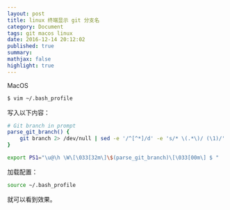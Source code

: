 ```yaml
---
layout: post
title: linux 终端显示 git 分支名
category: Document
tags: git macos linux
date: 2016-12-14 20:12:02
published: true
summary: 
mathjax: false
highlight: true
---
```


MacOS

```bash
$ vim ~/.bash_profile
```

写入以下内容：

```bash
# Git branch in prompt
parse_git_branch() {
    git branch 2> /dev/null | sed -e '/^[^*]/d' -e 's/* \(.*\)/ (\1)/'
}

export PS1="\u@\h \W\[\033[32m\]\$(parse_git_branch)\[\033[00m\] $ "
```

加载配置：

```bash
source ~/.bash_profile
```

就可以看到效果。
